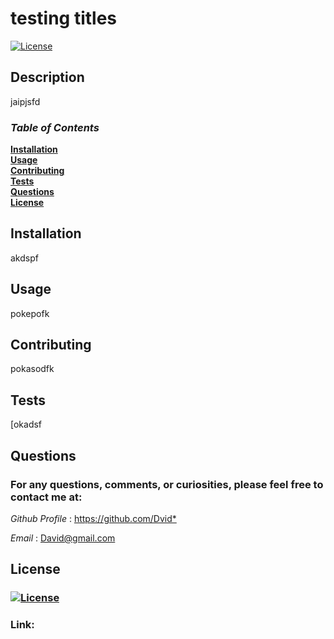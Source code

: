 # testing titles

[![License](https://img.shields.io/badge/License-Apache_2.0-blue.svg)](https://opensource.org/licenses/Apache-2.0)

## Description 

jaipjsfd

### ***Table of Contents*** 
**[Installation](#installation)**<br>
**[Usage](#usage-instructions)**<br>
**[Contributing](#contributing)**<br>
**[Tests](#tests)**<br>
**[Questions](#questions)**<br>
**[License](#license)**<br>


## Installation ##

akdspf

## Usage ##

pokepofk

## Contributing ##

pokasodfk

## Tests ##

[okadsf

## Questions ##

### For any questions, comments, or curiosities, please feel free to contact me at:

*Github Profile* : <https://github.com/Dvid*>

*Email* : David@gmail.com

## License ##

### [![License](https://img.shields.io/badge/License-Apache_2.0-blue.svg)](https://opensource.org/licenses/Apache-2.0)
### Link:

